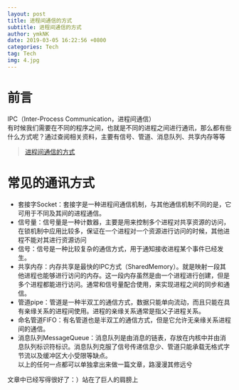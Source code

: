 ```yaml
---
layout: post
title: 进程间通信的方式
subtitle: 进程间通信的方式
author: ymkNK
date: 2019-03-05 16:22:56 +0800
categories: Tech
tag: Tech
img: 4.jpg
---
```


# 前言
IPC（Inter-Process Communication，进程间通信）  
有时候我们需要在不同的程序之间，也就是不同的进程之间进行通讯，那么都有些什么方式呢？通过查阅相关资料，主要有信号、管道、消息队列、共享内存等等
>[进程间通信的方式](https://www.cnblogs.com/LUO77/p/5816326.html)  

# 常见的通讯方式
- 套接字Socket：套接字是一种进程间通信机制，与其他通信机制不同的是，它可用于不同及其间的进程通信。
- 信号量：信号量是一种计数器，主要是用来控制多个进程对共享资源的访问，在锁机制中应用比较多，保证在一个进程对一个资源进行访问的时候，其他进程不能对其进行资源访问
- 信号：信号是一种比较复杂的通信方式，用于通知接收进程某个事件已经发生。
- 共享内存：内存共享是最快的IPC方式（SharedMemory）。就是映射一段其他进程也能够进行访问的内存。这一段内存虽然是由一个进程进行创建，但是多个进程都能进行访问。通常和信号量配合使用，来实现进程之间的同步和通信。
- 管道pipe：管道是一种半双工的通信方式，数据只能单向流动，而且只能在具有亲缘关系的进程间使用。进程的亲缘关系通常是指父子进程关系。
- 命名管道FIFO：有名管道也是半双工的通信方式，但是它允许无亲缘关系进程间的通信。
- 消息队列MessageQueue：消息队列是由消息的链表，存放在内核中并由消息队列标识符标识。消息队列克服了信号传递信息少、管道只能承载无格式字节流以及缓冲区大小受限等缺点。  
以上的任何一点都可以单独拿出来做一篇文章，路漫漫其修远兮  

文章中已经写得很好了：）站在了巨人的肩膀上